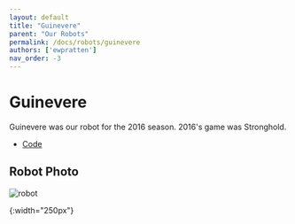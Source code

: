 ```yaml
---
layout: default
title: "Guinevere"
parent: "Our Robots"
permalink: /docs/robots/guinevere
authors: ['ewpratten']
nav_order: -3
---
```


# Guinevere
Guinevere was our robot for the 2016 season.
2016's game was Stronghold.

 - [Code](https://github.com/frc5024/Stronghold)

## Robot Photo
![robot]

[robot]: /webdocs/assets/img/guinevere.png
{:width="250px"}